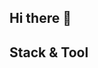 ## Hi there 👋

<!--
**Seung-9/Seung-9** is a ✨ _special_ ✨ repository because its `README.md` (this file) appears on your GitHub profile.

Here are some ideas to get you started:

- 🔭 I’m currently working on ...
- 🌱 I’m currently learning ...
- 👯 I’m looking to collaborate on ...
- 🤔 I’m looking for help with ...
- 💬 Ask me about ...
- 📫 How to reach me: ...
- 😄 Pronouns: ...
- ⚡ Fun fact: ...
-->

## Stack & Tool
<div align="center">
  <img src="https://img.shields.io/badge/SpringBoot-6DB33F?style=flat&logo=SpringBoot&logoColor=white"/>
</div>
